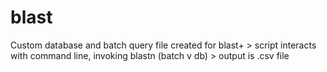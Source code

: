 # blast
Custom database and batch query file created for blast+ > script interacts with command line, invoking blastn (batch v db) > output is .csv file 
